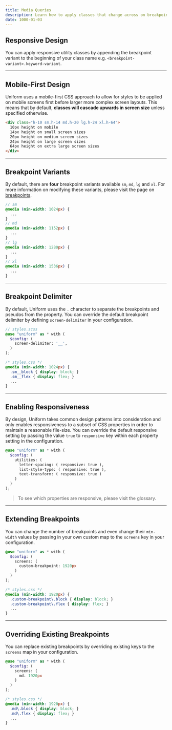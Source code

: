 ```yaml
---
title: Media Queries
description: Learn how to apply classes that change across on breakpoint.
date: 1000-01-03
---
```




## Responsive Design

You can apply responsive utility classes by appending the breakpoint variant to the beginning of your class name e.g. `<breakpoint-variant>.keyword-variant`.

---

## Mobile-First Design

Uniform uses a mobile-first CSS approach to allow for styles to be applied on mobile screens first before larger more complex screen layouts. This means that by default, **classes will cascade upwards in screen size** unless specified otherwise.

```html
<div class="h-10 sm.h-14 md.h-20 lg.h-24 xl.h-64">
  10px height on mobile
  14px height on small screen sizes
  20px height on medium screen sizes
  24px height on large screen sizes
  64px height on extra large screen sizes
</div>
```

---

## Breakpoint Variants

By default, there are **four** breakpoint variants available `sm`, `md`, `lg` and `xl`. For more information on modifying these variants, please visit the page on <a class="hover.underline" href="/get-started/breakpoints">breakpoints</a>.

```scss
// sm
@media (min-width: 1024px) {
  ...
}
// md
@media (min-width: 1152px) {
  ...
}
// lg
@media (min-width: 1280px) {
  ...
}
// xl
@media (min-width: 1536px) {
  ...
}
```


---

## Breakpoint Delimiter

By default, Uniform uses the `.` character to separate the breakpoints and pseudos from the property. You can override the default breakpoint delimiter by defining `screen-delimiter` in your configuration.

```scss
// styles.scss
@use "uniform" as * with (
  $config: (
    screen-delimiter: '__',
  )
);
```

```css
/* styles.css */
@media (min-width: 1024px) {
  .sm__block { display: block; }
  .sm__flex { display: flex; }
  ...
}
```

---

## Enabling Responsiveness

By design, Uniform takes common design patterns into consideration and only enables responsiveness to a subset of CSS properties in order to maintain a reasonable file-size. You can override the default responsive setting by passing the value `true` to `responsive` key within each property setting in the configuration.

```scss
@use "uniform" as * with (
  $config: (
    utilities: (
      letter-spacing: ( responsive: true ),
      list-style-type: ( responsive: true ),
      text-transform: ( responsive: true )
    )
  )
);
```

> To see which properties are responsive, please visit the glossary.


---

## Extending Breakpoints

You can change the number of breakpoints and even change their `min-width` values by passing in your own custom map to the `screens` key in your configuration.

```scss
@use "uniform" as * with (
  $config: (
    screens: (
      custom-breakpoint: 1920px
    )
  )
);
```

```css
/* styles.css */
@media (min-width: 1920px) {
  .custom-breakpoint\.block { display: block; }
  .custom-breakpoint\.flex { display: flex; }
  ...
}
```

---

## Overriding Existing Breakpoints

You can replace existing breakpoints by overriding existing keys to the `screens` map in your configuration.

```scss
@use "uniform" as * with (
  $config: (
    screens: (
      md. 1920px
    )
  )
);
```

```css
/* styles.css */
@media (min-width: 1920px) {
  .md\.block { display: block; }
  .md\.flex { display: flex; }
  ...
}
```

